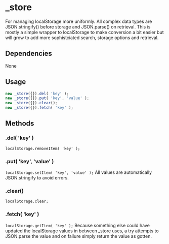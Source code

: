 # _store
For managing localStorage more uniformly. All complex data types are JSON.stringify() before storage and JSON.parse() on retrieval. This is mostly a simple wrapper to localStorage to make conversion a bit easier but will grow to add more sophistciated search, storage options and retrieval.

## Dependencies
None

## Usage

```javascript
new _store({}).del( 'key' );
new _store({}).put( 'key', 'value' );
new _store({}).clear();
new _store({}).fetch( 'key' );
```

## Methods

### .del( 'key' )
`localStorage.removeItem( 'key' );`

### .put( 'key', 'value' )
`localStorage.setItem( 'key', 'value' );` All values are automatically JSON.stringify to avoid errors.

### .clear()
`localStorage.clear;`

### .fetch( 'key' )
`localStorage.getItem( 'key' );` Because something else could have updated the localStorage values in between _store uses, a try attempts to JSON.parse the value and on failure simply return the value as gotten.

